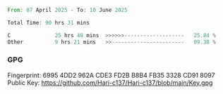 <!--START_SECTION:waka-->

```rust
From: 07 April 2025 - To: 10 June 2025

Total Time: 90 hrs 31 mins

C              25 hrs 48 mins  >>>>>>-------------------   25.84 %
Other          9 hrs 21 mins   >>-----------------------   09.38 %
```

<!--END_SECTION:waka-->

### GPG <br />
Fingerprint:     6995 4DD2 962A CDE3 FD2B B8B4 FB35 3328 CD91 8097 <br />
Public Key:      https://github.com/Hari-c137/Hari-c137/blob/main/Key.gpg
